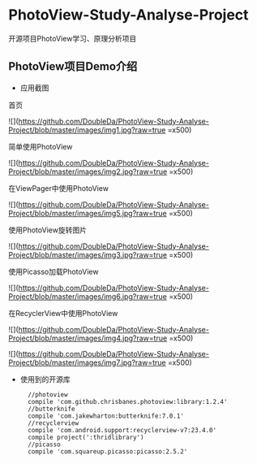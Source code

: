 # PhotoView-Study-Analyse-Project
开源项目PhotoView学习、原理分析项目

## PhotoView项目Demo介绍

* 应用截图

首页

![](https://github.com/DoubleDa/PhotoView-Study-Analyse-Project/blob/master/images/img1.jpg?raw=true =x500)

简单使用PhotoView

![](https://github.com/DoubleDa/PhotoView-Study-Analyse-Project/blob/master/images/img2.jpg?raw=true =x500)

在ViewPager中使用PhotoView

![](https://github.com/DoubleDa/PhotoView-Study-Analyse-Project/blob/master/images/img5.jpg?raw=true =x500)

使用PhotoView旋转图片

![](https://github.com/DoubleDa/PhotoView-Study-Analyse-Project/blob/master/images/img3.jpg?raw=true =x500)

使用Picasso加载PhotoView

![](https://github.com/DoubleDa/PhotoView-Study-Analyse-Project/blob/master/images/img6.jpg?raw=true =x500)

在RecyclerView中使用PhotoView

![](https://github.com/DoubleDa/PhotoView-Study-Analyse-Project/blob/master/images/img4.jpg?raw=true =x500)

![](https://github.com/DoubleDa/PhotoView-Study-Analyse-Project/blob/master/images/img7.jpg?raw=true =x500)

* 使用到的开源库

		//photoview
		compile 'com.github.chrisbanes.photoview:library:1.2.4'
		//butterknife
    	compile 'com.jakewharton:butterknife:7.0.1'
    	//recyclerview
    	compile 'com.android.support:recyclerview-v7:23.4.0'
    	compile project(':thridlibrary')
    	//picasso
    	compile 'com.squareup.picasso:picasso:2.5.2'
    	
    	







